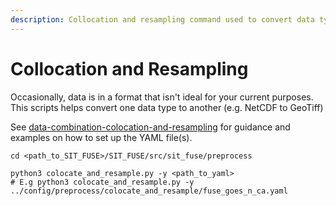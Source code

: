 ```yaml
---
description: Collocation and resampling command used to convert data types.
---
```


# Collocation and Resampling

Occasionally, data is in a format that isn't ideal for your current purposes. This scripts helps convert one data type to another (e.g. NetCDF to GeoTiff)&#x20;

See [data-combination-colocation-and-resampling](../code-configuration/data-combination-colocation-and-resampling/ "mention") for guidance and examples on how to set up the YAML file(s).

```
cd <path_to_SIT_FUSE>/SIT_FUSE/src/sit_fuse/preprocess
```

```
python3 colocate_and_resample.py -y <path_to_yaml>
# E.g python3 colocate_and_resample.py -y ../config/preprocess/colocate_and_resample/fuse_goes_n_ca.yaml
```
